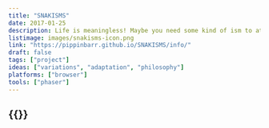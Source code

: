 ```yaml
---
title: "SNAKISMS"
date: 2017-01-25
description: Life is meaningless! Maybe you need some kind of ism to attempt to ward off the inevitable and unavoidable despair! Here, have some isms made of snakes! Life is still meaningless but now you have a bunch of snakes as well! Thank me later!
listimage: images/snakisms-icon.png
link: "https://pippinbarr.github.io/SNAKISMS/info/"
draft: false
tags: ["project"]
ideas: ["variations", "adaptation", "philosophy"]
platforms: ["browser"]
tools: ["phaser"]
---
```


## {{<param title >}}
